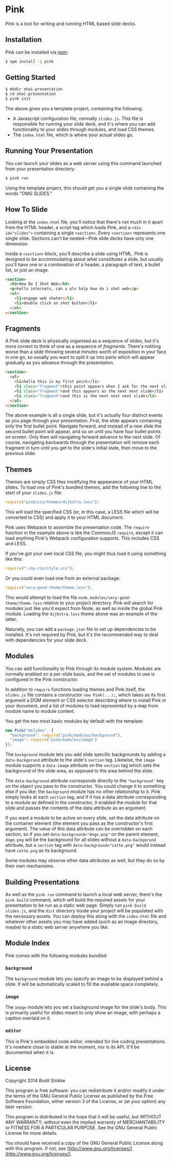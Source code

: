 # Pink

Pink is a tool for writing and running HTML based slide decks.

## Installation

Pink can be installed via [npm](http://npmjs.org/):

```sh
$ npm install -g pink
```

## Getting Started

```sh
$ mkdir ohai-presentation
$ cd ohai-presentation
$ pink init
```

The above gives you a template project, containing the following:

* A Javascript configuration file, normally `slides.js`. This file is
  responsible for running your slide deck, and it's where you can add
  functionality to your slides through modules, and load CSS themes.
* The `index.html` file, which is where your actual slides go.

## Running Your Presentation

You can launch your slides as a web server using this command launched
from your presentation directory:

```sh
$ pink run
```

Using the template project, this should get you a single slide
containing the words "OMG SLIDES."

## How To Slide

Looking at the `index.html` file, you'll notice that there's not much in it apart from the HTML header, a script tag which loads Pink, and a `<div id="slides">` containing a single `<section>`. Every `<section>` represents one single slide. Sections can't be nested—Pink slide decks have only one dimension.

Inside a `<section>` block, you'll describe a slide using HTML. Pink is designed to be accommodating about what consititutes a slide, but usually you'll have one or a combination of a header, a paragraph of text, a bullet list, or just an image.

```html
<section>
  <h3>How Do I Shot Web</h3>
  <p>hello internets, can u pls halp how do i shot web</p>
  <ul>
    <li>engage web shoter</li>
    <li>double click on shot button</li>
  </ul>
</section>
```

## Fragments

A Pink slide deck is physically organised as a sequence of slides, but it's more correct to think of one as a sequence of *fragments*. There's nothing worse than a slide throwing several minutes worth of exposition in your face in one go, so usually you want to split it up into parts which will appear gradually as you advance through the presentation.

```html
<section>
  <ul>
    <li>hello this is my first point</li>
    <li class="fragment">this point appears when I ask for the next slide</li>
    <li class="fragment">and this appears as the next next slide</li>
    <li class="fragment">and this is the next next next slide</li>
  </ul>
</section>
```

The above example is all a single slide, but it's actually four distinct events as you page through your presentation. First, the slide appears containing only the first bullet point. Navigate forward, and instead of a new slide the second bullet point will appear, and so on until you have four bullet points on screen. Only then will navigating forward advance to the next slide. Of course, navigating backwards through the presentation will remove each fragment in turn until you get to the slide's initial state, then move to the previous slide.

## Themes

Themes are simply CSS files modifying the appearance of your HTML slides. To load one of Pink's bundled themes, add the following line to the start of your `slides.js` file:

```js
require("pink/css/themes/dijkstra.less");
```

This will load the specified CSS (or, in this case, a LESS file which will be converted to CSS) and apply it to your HTML document.

Pink uses Webpack to assemble the presentation code. The `require` function in the example above is like the CommonJS `require`, except it can load anything Pink's Webpack configuration supports. This includes CSS and LESS.

If you've got your own local CSS file, you might thus load it using something like this:

```js
require("./my-css/style.css");
```

Or you could even load one from an external package:

```js
require("very-good-theme/theme.less");
```

This would attempt to load the file `node_modules/very-good-theme/theme.less` relative to your project directory. Pink will search for modules just like you'd expect from Node, as well as inside the global Pink module. Loading the `dijkstra.less` theme above was an example of the latter.

Naturally, you can add a `package.json` file to set up dependencies to be installed. It's not required by Pink, but it's the recommended way to deal with dependencies for your slide deck.

## Modules

You can add functionality to Pink through its module system. Modules are normally enabled on a per-slide basis, and the set of modules to use is configured in the Pink constructor.

In addition to `require` functions loading themes and Pink itself, the `slides.js` file contains a constructor `new Pink(...);`, which takes as its first argument a DOM element or CSS selector describing where to install Pink in your document, and a list of modules to load represented by a map from module name to module content.

You get the two most basic modules by default with the template:

```js
new Pink("#slides", {
  "background": require("pink/modules/background"),
  "image": require("pink/modules/image")
});
```

The `background` module lets you add slide specific backgrounds by adding a `data-backgorund` attribute to the slide's `section` tag. Likewise, the `image` module supports a `data-image` attribute on the `section` tag which sets the background of the slide area, as opposed to the area behind the slide.

The `data-background` attribute corresponds directly to the `"background"` key on the object you pass to the constructor. You could change it to something else if you like; the `background` module has no other relationship to it. Pink simply looks at each `section` tag, and if it has a data attribute corresponding to a module as defined in the constructor, it enabled the module for that slide and passes the contents of the data attribute as an argument.

If you want a module to be active on every slide, set the data attribute on the container element (the element you pass as the constructor's first argument). The value of this data attribute can be overridden on each section, so if you set `data-background="doge.png"` on the parent element, `doge.png` will be the background for all slides without a `data-backgorund` attribute, but a `section` tag with `data-background="catte.png"` would instead have `catte.png` as its background.

Some modules may observe other data attributes as well, but they do so by their own mechanisms.

## Building Presentations

As well as the `pink run` command to launch a local web server, there's the `pink build` command, which will build the required assets for your presentation to be run as a static web page. Simply run `pink build slides.js`, and the `dist` directory inside your project will be populated with the necessary assets. You can deploy this along with the `index.html` file and whatever other assets you may have added (such as an image directory, maybe) to a static web server anywhere you like.

## Module Index

Pink comes with the following modules bundled:

### `background`

The `background` module lets you specify an image to be displayed behind a slide. It will be automatically scaled to fill the available space completely.

### `image`

The `image` module lets you set a background image for the slide's body. This is primarily useful for slides meant to only show an image, with perhaps a caption overlaid on it.

### `editor`

This is Pink's embedded code editor, intended for live coding presentations. It's nowhere close to stable at the moment, nor is its API. It'll be documented when it is.

## License

Copyright 2014 Bodil Stokke

This program is free software: you can redistribute it and/or modify
it under the terms of the GNU General Public License as published by
the Free Software Foundation, either version 3 of the License, or
(at your option) any later version.

This program is distributed in the hope that it will be useful,
but WITHOUT ANY WARRANTY; without even the implied warranty of
MERCHANTABILITY or FITNESS FOR A PARTICULAR PURPOSE.  See the
GNU General Public License for more details.

You should have received a copy of the GNU General Public License
along with this program. If not, see
[http://www.gnu.org/licenses/](http://www.gnu.org/licenses/).
